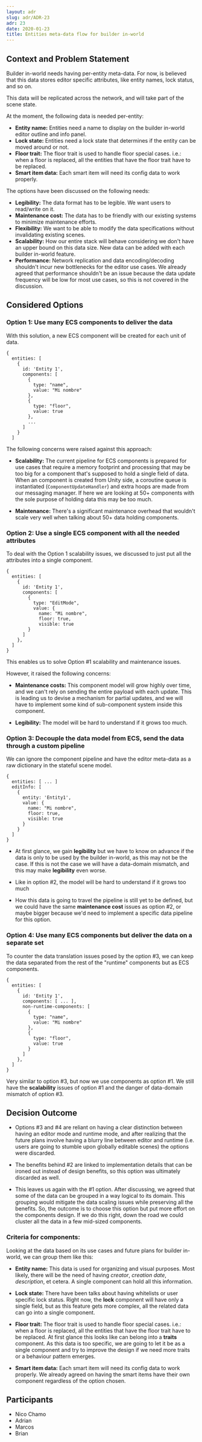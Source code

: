 ```yaml
---
layout: adr
slug: adr/ADR-23
adr: 23
date: 2020-01-23
title: Entities meta-data flow for builder in-world
---
```


## Context and Problem Statement

Builder in-world needs having per-entity meta-data. For now, is believed that this data stores editor specific attributes, like entity names, lock status, and so on.

This data will be replicated across the network, and will take part of the scene state. 

At the moment, the following data is needed per-entity:

- **Entity name:** Entities need a name to display on the builder in-world editor outline and info panel.
- **Lock state:** Entities need a lock state that determines if the entity can be moved around or not.
- **Floor trait:** The floor trait is used to handle floor special cases. i.e.: when a floor is replaced, all the entities that have the floor trait have to be replaced.
- **Smart item data:** Each smart item will need its config data to work properly.

The options have been discussed on the following needs: 
- **Legibility:** The data format has to be legible. We want users to read/write on it.
- **Maintenance cost:** The data has to be friendly with our existing systems to minimize maintenance efforts.
- **Flexibility:** We want to be able to modify the data specifications without invalidating existing scenes.
- **Scalability:** How our entire stack will behave considering we don't have an upper bound on this data size. New data can be added with each builder in-world feature. 
- **Performance:** Network replication and data encoding/decoding shouldn't incur new bottlenecks for the editor use cases. We already agreed that performance shouldn't be an issue because the data update frequency will be low for most use cases, so this is not covered in the discussion. 

## Considered Options

### Option 1: Use many ECS components to deliver the data

With this solution, a new ECS component will be created for each unit of data.

```
{
  entities: [
    {
      id: 'Entity 1',
      components: [
        {
          type: "name",
          value: "Mi nombre"
        },
        {
          type: "floor",
          value: true
        },
        ...
      ]
    }
  ]
```

The following concerns were raised against this approach:
- **Scalability:** The current pipeline for ECS components is prepared for use cases that require a memory footprint and processing that may be too big for a component that's supposed to hold a single field of data. When an component is created from Unity side, a coroutine queue is instantiated (`ComponentUpdateHandler`) and extra hoops are made from our messaging manager. If here we are looking at 50+ components with the sole purpose of holding data this may be too much.


- **Maintenance:** There's a significant maintenance overhead that wouldn't scale very well when talking about 50+ data holding components.

### Option 2: Use a single ECS component with all the needed attributes

To deal with the Option 1 scalability issues, we discussed to just put all the attributes into a single component.

``` 
{
  entities: [
    {
      id: 'Entity 1',
      components: [
        {
          type: "EditMode",
          value: {
            name: "Mi nombre",
            floor: true,
            visible: true  
        }
      ]
    },
  ]
}
```

This enables us to solve Option #1 scalability and maintenance issues.

However, it raised the following concerns:

* **Maintenance costs:** This component model will grow highly over time, and we can't rely on sending the entire payload with each update. This is leading us to devise a mechanism for partial updates, and we will have to implement some kind of sub-component system inside this component.


* **Legibility:** The model will be hard to understand if it grows too much.

### Option 3: Decouple the data model from ECS, send the data through a custom pipeline

We can ignore the component pipeline and have the editor meta-data as a raw dictionary in the stateful scene model.

```
{
  entities: [ ... ]
  editInfo: [
    {
      entity: 'Entity1',
      value: {
        name: "Mi nombre",
        floor: true,
        visible: true
      }
    }
  ]
}
```

* At first glance, we gain **legibility** but we have to know on advance if the data is only to be used by the builder in-world, as this may not be the case. If this is not the case we will have a data-domain mismatch, and this may make **legibility** even worse. 


* Like in option #2, the model will be hard to understand if it grows too much


* How this data is going to travel the pipeline is still yet to be defined, but we could have the same **maintenance cost** issues as option #2, or maybe bigger because we'd need to implement a specific data pipeline for this option.

### Option 4: Use many ECS components but deliver the data on a separate set

To counter the data translation issues posed by the option #3, we can keep the data separated from the rest of the "runtime" components but as ECS components.

```
{
  entities: [
    {
      id: 'Entity 1',
      components: [ ... ],
      non-runtime-components: [
        {
          type: "name",
          value: "Mi nombre"
        },
        {
          type: "floor",
          value: true
        }
      ]
    },
  ]
}
```

Very similar to option #3, but now we use components as option #1. We still have the **scalability** issues of option #1 and the danger of data-domain mismatch of option #3.


## Decision Outcome

- Options #3 and #4 are reliant on having a clear distinction between having an editor mode and runtime mode, and after realizing that the future plans involve having a blurry line between editor and runtime (i.e. users are going to stumble upon globally editable scenes) the options were discarded.


- The benefits behind #2 are linked to implementation details that can be ironed out instead of design benefits, so this option was ultimately discarded as well.


- This leaves us again with the #1 option. After discussing, we agreed that some of the data can be grouped in a way logical to its domain. This grouping would mitigate the data scaling issues while preserving all the benefits. So, the outcome is to choose this option but put more effort on the components design. If we do this right, down the road we could cluster all the data in a few mid-sized components.

### Criteria for components:

Looking at the data based on its use cases and future plans for builder in-world, we can group them like this:

- **Entity name:** This data is used for organizing and visual purposes. Most likely, there will be the need of having *creator*, *creation date*, *description*, et cetera. A single component can hold all this information. 


- **Lock state:** There have been talks about having whitelists or user specific lock status. Right now, the **lock** component will have only a single field, but as this feature gets more complex, all the related data can go into a single component.


- **Floor trait:** The floor trait is used to handle floor special cases. i.e.: when a floor is replaced, all the entities that have the floor trait have to be replaced. At first glance this looks like can belong into a **traits** component. As this data is too specific, we are going to let it be as a single component and try to improve the design if we need more traits or a behaviour pattern emerges.


- **Smart item data:** Each smart item will need its config data to work properly. We already agreed on having the smart items have their own component regardless of the option chosen.


## Participants

- Nico Chamo
- Adrian
- Marcos
- Brian
